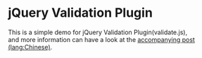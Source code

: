 # jQuery Validation Plugin


This is a simple demo for jQuery Validation Plugin(validate.js),<br>
and more information can have a look at the [accompanying post (lang:Chinese)](http://www.jianshu.com/p/1fc88853ba9f).
<br>



